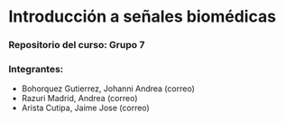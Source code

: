 # Introducción a señales biomédicas
### Repositorio del curso: Grupo 7
### Integrantes:
- Bohorquez Gutierrez, Johanni Andrea (correo)
- Razuri Madrid, Andrea (correo)
- Arista Cutipa, Jaime Jose (correo)

